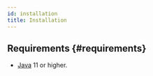 ```yaml
---
id: installation
title: Installation
---
```


## Requirements {#requirements}

- [Java](https://www.java.com/en/) 11 or higher.